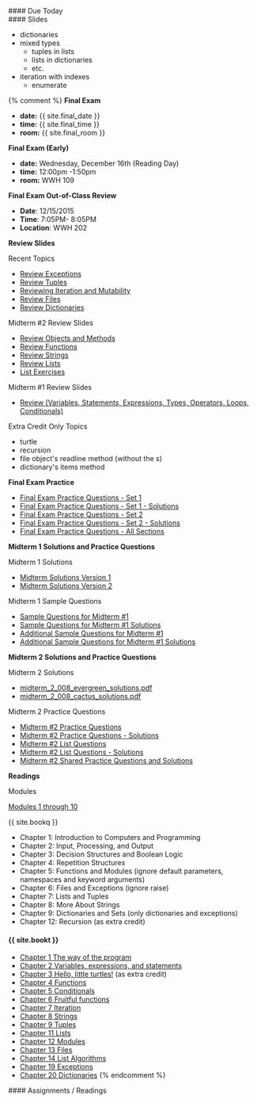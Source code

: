<article class="due" markdown="block">
####  Due Today



</article>

<article class="slides" markdown="block">
####  Slides

* dictionaries 
* mixed types 
	* tuples in lists
	* lists in dictionaries
	* etc.
* iteration with indexes
	* enumerate

{% comment %}
__Final Exam__

* __date:__ {{ site.final_date }}
* __time:__ {{ site.final_time }}
* __room:__ {{ site.final_room }}

__Final Exam (Early)__

* __date:__ Wednesday, December 16th (Reading Day)
* __time:__ 12:00pm -1:50pm
* __room:__ WWH 109

__Final Exam Out-of-Class Review__

* __Date__: 12/15/2015  
* __Time__: 7:05PM- 8:05PM
* __Location__: WWH 202

__Review Slides__

Recent Topics

* [Review Exceptions](classes/25/exceptions.html)
* [Review Tuples](classes/25/tuples.html)
* [Reviewing Iteration and Mutability](classes/25/list_iteration_mutability_review.html)
* [Review Files](classes/28/files.html)
* [Review Dictionaries](classes/28/dictionaries.html)


Midterm #2 Review Slides

* [Review Objects and Methods](classes/21/objects.html)
* [Review Functions](classes/21/functions.html)
* [Review Strings](classes/21/strings.html)
* [Review Lists](classes/21/lists.html)
* [List Exercises](classes/17/list_exercises.html)


Midterm #1 Review Slides

* [Review (Variables, Statements, Expressions, Types, Operators, Loops, Conditionals)](classes/10/review.html)

Extra Credit Only Topics

* turtle
* recursion
* file object's readline method (without the s)
* dictionary's items method

__Final Exam Practice__

* [Final Exam Practice Questions - Set 1](resources/handouts/final/final_practice_questions_set_1.pdf)
* [Final Exam Practice Questions - Set 1 - Solutions](resources//handouts/final/final_practice_questions_set_1_solutions.pdf)
* [Final Exam Practice Questions - Set 2](resources/handouts/final/final_practice_questions_set_2.pdf)
* [Final Exam Practice Questions - Set 2 - Solutions](resources/handouts/final/final_practice_questions_set_2_solutions.pdf)
* [Final Exam Practice Questions - All Sections](resources/handouts/final/finalsampleproblems.html)

__Midterm 1 Solutions and Practice Questions__

Midterm 1 Solutions

* [Midterm Solutions Version 1](resources/handouts/midterm_1/midterm_1_section_008_v1_solutions.pdf)
* [Midterm Solutions Version 2](resources/handouts/midterm_1/midterm_1_section_008_v2_solutions.pdf)

Midterm 1 Sample Questions

* [Sample Questions for Midterm #1](resources/handouts/midterm_1/midterm_1_practice.pdf)
* [Sample Questions for Midterm #1 Solutions](resources/handouts/midterm_1/midterm_1_practice_solutions.pdf)
* [Additional Sample Questions for Midterm #1](resources/handouts/midterm_1/midterm_1_additional_practice.pdf)
* [Additional Sample Questions for Midterm #1 Solutions](resources/handouts/midterm_1/midterm_1_additional_practice_solutions.pdf)



__Midterm 2 Solutions and Practice Questions__

Midterm 2 Solutions

* [midterm_2_008_evergreen_solutions.pdf](resources/handouts/midterm_2/midterm_2_008_evergreen_solutions.pdf)
* [midterm_2_008_cactus_solutions.pdf](resources/handouts/midterm_2/midterm_2_008_cactus_solutions.pdf)

Midterm 2 Practice Questions

* [Midterm #2 Practice Questions](resources/handouts/midterm_2/midterm_2_practice.pdf)
* [Midterm #2 Practice Questions - Solutions](resources/handouts/midterm_2/midterm_2_practice_solutions.pdf)
* [Midterm #2 List Questions](resources/handouts/midterm_2/midterm_2_list_practice.pdf)
* [Midterm #2 List Questions - Solutions](resources/handouts/midterm_2/midterm_2_list_practice_solutions.pdf)
* [Midterm #2 Shared Practice Questions and Solutions](resources/handouts/midterm_2/m02sampleproblems.html)

__Readings__

Modules

[Modules 1 through 10](http://cs.nyu.edu/elearning/CSCI_UA_0002/index.php)

{{ site.bookq }}

* Chapter 1: Introduction to Computers  and Programming
* Chapter 2: Input, Processing, and Output
* Chapter 3: Decision Structures and Boolean Logic
* Chapter 4: Repetition Structures
* Chapter 5: Functions and Modules (ignore default parameters, namespaces and keyword arguments)
* Chapter 6: Files and Exceptions (ignore raise)
* Chapter 7: Lists and Tuples
* Chapter 8: More About Strings
* Chapter 9: Dictionaries and Sets (only dictionaries and exceptions)
* Chapter 12: Recursion  (as extra credit)

####  {{ site.bookt }}

* [Chapter 1 The way of the program](http://www.openbookproject.net/thinkcs/python/english3e/way_of_the_program.html)
* [Chapter 2 Variables, expressions, and statements](http://www.openbookproject.net/thinkcs/python/english3e/variables_expressions_statements.html)
* [Chapter 3 Hello, little turtles!](http://www.openbookproject.net/thinkcs/python/english3e/hello_little_turtles.html) (as extra credit)
* [Chapter 4 Functions](http://www.openbookproject.net/thinkcs/python/english3e/functions.html)
* [Chapter 5 Conditionals](http://www.openbookproject.net/thinkcs/python/english3e/conditionals.html)
* [Chapter 6 Fruitful functions](http://www.openbookproject.net/thinkcs/python/english3e/fruitful_functions.html)
* [Chapter 7 Iteration](http://www.openbookproject.net/thinkcs/python/english3e/iteration.html)
* [Chapter 8 Strings](http://www.openbookproject.net/thinkcs/python/english3e/strings.html)
* [Chapter 9 Tuples](http://openbookproject.net/thinkcs/python/english3e/tuples.html)
* [Chapter 11 Lists](http://www.openbookproject.net/thinkcs/python/english3e/lists.html)
* [Chapter 12 Modules](http://www.openbookproject.net/thinkcs/python/english3e/modules.html)
* [Chapter 13 Files](http://www.openbookproject.net/thinkcs/python/english3e/files.html)
* [Chapter 14 List Algorithms](http://www.openbookproject.net/thinkcs/python/english3e/list_algorithms.html)
* [Chapter 19 Exceptions](http://www.openbookproject.net/thinkcs/python/english3e/exceptions.html)
* [Chapter 20 Dictionaries](http://www.openbookproject.net/thinkcs/python/english3e/dictionaries.html)
{% endcomment %}

</article>

<article class="assignments" markdown="block">
####  Assignments / Readings		

</article>
